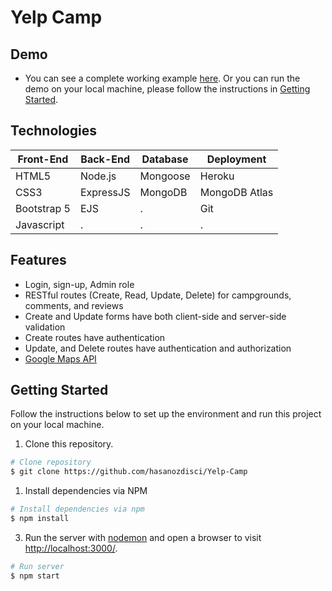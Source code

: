 # Yelp Camp

## Demo
- You can see a complete working example [here](https://infinite-waters-74087.herokuapp.com). Or you can run the demo on your local machine, please follow the instructions in [Getting Started](#getting-started).

##  Technologies
|Front-End	|Back-End	|Database	|Deployment		
| ------- 	| ------ 	| ------ 	| --------		
|HTML5	 	|Node.js 	|Mongoose	|Heroku	  		
|CSS3	 	|ExpressJS	|MongoDB	|MongoDB Atlas	
|Bootstrap 5|EJS	  	|.		    |Git	
|Javascript	|.		  	|.		    |.	      	

##  Features
-	Login, sign-up, Admin role
-	RESTful routes (Create, Read, Update, Delete) for campgrounds, comments, and reviews
-	Create and Update forms have both client-side and server-side validation
-	Create routes have authentication
-	Update, and Delete routes have authentication and authorization
-	[Google Maps API](https://developers.google.com/maps/documentation)

## Getting Started

Follow the instructions below to set up the environment and run this project on your local machine.

1. Clone this repository.

```bash
# Clone repository
$ git clone https://github.com/hasanozdisci/Yelp-Camp
```

1. Install dependencies via NPM 

```bash
# Install dependencies via npm
$ npm install

```

3. Run the server with [nodemon](https://nodemon.io/) and open a browser to visit [http://localhost:3000/](http://localhost:3000/).

```bash
# Run server
$ npm start

